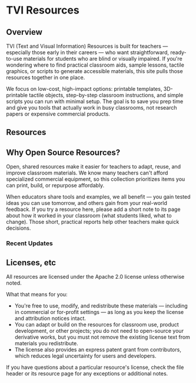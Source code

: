 # TVI Resources

## Overview

TVI (Text and Visual Information) Resources is built for teachers — especially those early in their careers — who want straightforward, ready-to-use materials for students who are blind or visually impaired. If you're wondering where to find practical classroom aids, sample lessons, tactile graphics, or scripts to generate accessible materials, this site pulls those resources together in one place.

We focus on low-cost, high-impact options: printable templates, 3D-printable tactile objects, step-by-step classroom instructions, and simple scripts you can run with minimal setup. The goal is to save you prep time and give you tools that actually work in busy classrooms, not research papers or expensive commercial products.

## Resources

## Why Open Source Resources?

Open, shared resources make it easier for teachers to adapt, reuse, and improve classroom materials. We know many teachers can't afford specialized commercial equipment, so this collection prioritizes items you can print, build, or repurpose affordably.

When educators share tools and examples, we all benefit — you gain tested ideas you can use tomorrow, and others gain from your real-world feedback. If you try a resource here, please add a short note to its page about how it worked in your classroom (what students liked, what to change). Those short, practical reports help other teachers make quick decisions.



### Recent Updates


## Licenses, etc

All resources are licensed under the Apache 2.0 license unless otherwise noted.

What that means for you:

- You're free to use, modify, and redistribute these materials — including in commercial or for-profit settings — as long as you keep the license and attribution notices intact.
- You can adapt or build on the resources for classroom use, product development, or other projects; you do not need to open-source your derivative works, but you must not remove the existing license text from materials you redistribute.
- The license also provides an express patent grant from contributors, which reduces legal uncertainty for users and developers.

If you have questions about a particular resource's license, check the file header or its resource page for any exceptions or additional notes.

